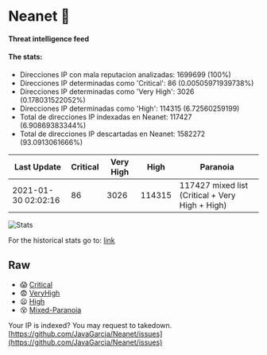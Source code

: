 # Neanet :hocho:
#### Threat intelligence feed
#### The stats:

- Direcciones IP con mala reputacion analizadas: 1699699 (100%)
- Direcciones IP determinadas como 'Critical':  86 (0.00505971939738%)
- Direcciones IP determinadas como 'Very High':  3026 (0.178031522052%)
- Direcciones IP determinadas como 'High':  114315 (6.72560259199)
- Total de direcciones IP indexadas en Neanet:  117427 (6.90869383344%)
- Total de direcciones IP descartadas en Neanet:  1582272 (93.0913061666%)

| Last Update | Critical | Very High | High | Paranoia |
| --- | --- | --- | --- | --- |
| 2021-01-30 02:02:16 | 86 | 3026 | 114315 | 117427 mixed list (Critical + Very High + High)|

![Stats](https://docs.google.com/spreadsheets/d/e/2PACX-1vSnaNMIXVabIpDJjufMlzH7poXnshF3mgd8Is1g9ytUEzVsP5my4Trn8f-xkoLLQ38xpL3HtmUexLo6/pubchart?oid=501124687&format=image)

For the historical stats go to: [link](/stats.csv)
## Raw
- :scream: [Critical](https://raw.githubusercontent.com/JavaGarcia/Neanet/master/blacklists/neanet_critical.txt)
- :fearful: [VeryHigh](https://raw.githubusercontent.com/JavaGarcia/Neanet/master/blacklists/neanet_veryHigh.txtt)
- :frowning: [High](https://raw.githubusercontent.com/JavaGarcia/Neanet/master/blacklists/neanet_high.txt)
- :dizzy_face: [Mixed-Paranoia](https://raw.githubusercontent.com/JavaGarcia/Neanet/master/blacklists/neanet_all.txt)


Your IP is indexed? You may request to takedown. [https://github.com/JavaGarcia/Neanet/issues](https://github.com/JavaGarcia/Neanet/issues)
















































































































































































































































































































































































































































































































































































































































































































































































































































































































































































































































































































































































































































































































































































































































































































































































































































































































































































































































































































































































































































































































































































































































































































































































































































































































































































































































































































































































































































































































































































































































































































































































































































































































































































































































































































































































































































































































































































































































































































































































